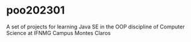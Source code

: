 # poo202301
A set of projects for learning Java SE in the OOP discipline of Computer Science at IFNMG Campus Montes Claros
